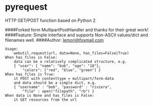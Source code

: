 pyrequest
===

HTTP GET/POST function based on Python 2

####Forked form MultipartPostHandler and thanks for their great work!
####Feature: Simple interface and supports Non-ASCII values/dict and filenames well.
####Author: lemori@foxmail.com
```
Usage:
    webutil.request(url, data=None, has_files=False|True)
When has_files is False:
    data can be a relatively complicated structure, e.g.
    { "user": { "name": "bob", "age": "18"},
        "colors": ["red", "blue", "green"] }
When has_files is True:
    it POST with contenttype = multipart/form-data
    and data should be a simple dict, e.g.
    { "username" : "bob", "password" : "riviera",
        "file" : open("filepath", "rb") }
When data is None and has_files is False:
    it GET resources from the url
```
